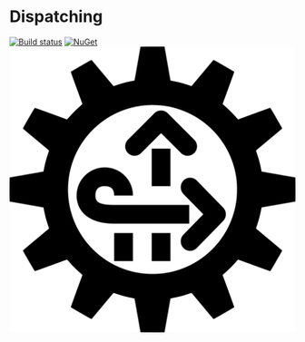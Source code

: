 # Dispatching

[![Build status](https://ci.appveyor.com/api/projects/status/github/olbrasoft/dispatching?branch=master&svg=true)](https://ci.appveyor.com/project/Olbrasoft/dispatching)
[![NuGet](https://img.shields.io/nuget/vpre/Olbrasoft.Dispatching.svg)](https://www.nuget.org/packages/Olbrasoft.Dispatching/)
![Olbrasoft Dispatching](./Dispatching.png)
